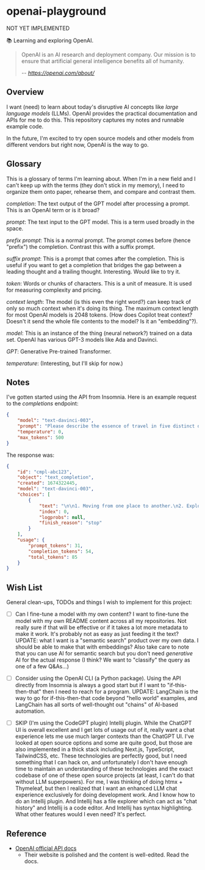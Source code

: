 # openai-playground

NOT YET IMPLEMENTED

📚 Learning and exploring OpenAI.

> OpenAI is an AI research and deployment company. Our mission is to ensure that artificial general intelligence
> benefits all of humanity.
>
> -- <cite> https://openai.com/about/ </cite>


## Overview

I want (need) to learn about today's disruptive AI concepts like *large language models* (LLMs). OpenAI provides the
practical documentation and APIs for me to do this. This repository captures my notes and runnable example code.

In the future, I'm excited to try open source models and other models from different vendors but right now, OpenAI is
the way to go.


## Glossary

This is a glossary of terms I'm learning about. When I'm in a new field and I can't keep up with the terms (they don't
stick in my memory), I need to organize them onto paper, rehearse them, and compare and contrast them.

*completion*: The text output of the GPT model after processing a prompt. This is an OpenAI term or is it broad?

*prompt*: The text input to the GPT model. This is a term used broadly in the space. 

*prefix prompt*: This is a normal prompt. The prompt comes before (hence "prefix") the completion. Contrast this with
a suffix prompt.

*suffix prompt*: This is a prompt that comes after the completion. This is useful if you want to get a completion that
bridges the gap between a leading thought and a trailing thought. Interesting. Would like to try it.

*token*: Words or chunks of characters. This is a unit of measure. It is used for measuring complexity and pricing.

*context length*: The model (is this even the right word?) can keep track of only so much context when it's doing its thing.
The maximum context length for most OpenAI models is 2048 tokens. (How does Copilot treat context? Doesn't it send the
whole file contents to the model? Is it an "embedding"?).

*model*: This is an instance of the thing (neural network?) trained on a data set. OpenAI has various GPT-3 models like Ada
and Davinci.

*GPT*: Generative Pre-trained Transformer.

*temperature*: (Interesting, but I'll skip for now.)


## Notes

I've gotten started using the API from Insomnia. Here is an example request to the *completions* endpoint:

```json
{
	"model": "text-davinci-003",
	"prompt": "Please describe the essence of travel in five distinct descriptions. Each description should be increasingly abstract from the previous to the point that the final description is abstract nonsense.",
	"temperature": 0,
	"max_tokens": 500
}
```

The response was:

```json
{
	"id": "cmpl-abc123",
	"object": "text_completion",
	"created": 1674322445,
	"model": "text-davinci-003",
	"choices": [
		{
			"text": "\n\n1. Moving from one place to another.\n2. Exploring new cultures and environments.\n3. Experiencing the unknown.\n4. Gaining insight into the world and oneself.\n5. Uncovering the mysteries of the universe.",
			"index": 0,
			"logprobs": null,
			"finish_reason": "stop"
		}
	],
	"usage": {
		"prompt_tokens": 31,
		"completion_tokens": 54,
		"total_tokens": 85
	}
}
```


## Wish List

General clean-ups, TODOs and things I wish to implement for this project:

* [ ] Can I fine-tune a model with my own content? I want to fine-tune the model with my own README content across all
  my repositories. Not really sure if that will be effective or if it takes a lot more metadata to make it work. It's
  probably not as easy as just feeding it the text? UPDATE: what I want is a "semantic search" product over my own data.
  I should be able to make that with embeddings? Also take care to note that you can use AI for semantic search but you
  don't need *generative* AI for the actual response (I think? We want to "classify" the query as one of a few Q&As...)
* [ ] Consider using the OpenAI CLI (a Python package). Using the API directly from Insomnia is always a good start but
  if I want to "if-this-then-that" then I need to reach for a program. UPDATE: LangChain is the way to go for if-this-then-that
  code beyond "hello world" examples, and LangChain has all sorts of well-thought out "chains" of AI-based automation.
* [ ] SKIP (I'm using the CodeGPT plugin) Intellij plugin. While the ChatGPT UI is overall excellent and I get lots of usage out of it, really want a chat
  experience lets me use much larger contexts than the ChatGPT UI. I've looked at open source options and some are quite
  good, but those are also implemented in a thick stack including Next.js, TypeScript, TailwindCSS, etc. These technologies
  are perfectly good, but I need something that I can hack on, and unfortunately I don't have enough time to maintain an
  understanding of these technologies and the exact codebase of one of these open source projects (at least, I can't do
  that without LLM superpowers). For me, I was thinking of doing htmx + Thymeleaf, but then I realized that I want an
  enhanced LLM chat experience exclusively for doing development work. And I know how to do an Intellij plugin. And
  Intellij has a file explorer which can act as "chat history" and Intellij is a code editor. And Intellij has syntax
  highlighting. What other features would I even need? It's perfect.


## Reference

* [OpenAI official API docs](https://beta.openai.com/docs/introduction)
  * Their website is polished and the content is well-edited. Read the docs.
